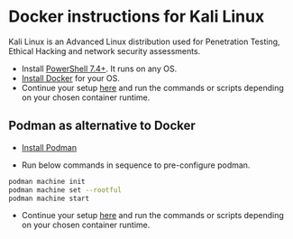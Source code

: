 # Docker instructions for Kali Linux

Kali Linux is an Advanced Linux distribution used for Penetration Testing, Ethical Hacking and network security assessments.

* Install [PowerShell 7.4+](https://learn.microsoft.com/powershell/scripting/overview). It runs on any OS.
* [Install Docker](https://docs.docker.com/desktop/install/windows-install/) for your OS.
* Continue your setup [here](../student/quest1.md#step-1a-build-image-from-dockerfile-and-run-container-on-your-local-machine) and run the commands or scripts depending on your chosen container runtime.

## Podman as alternative to Docker

* [Install Podman](https://podman.io/)

* Run below commands in sequence to pre-configure podman.

```bash
podman machine init
podman machine set --rootful
podman machine start
```

* Continue your setup [here](../student/quest1.md#step-1a-build-image-from-dockerfile-and-run-container-on-your-local-machine) and run the commands or scripts depending on your chosen container runtime.
